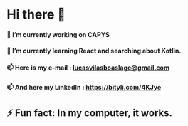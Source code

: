 # Hi there 👋

#### 🔭 I’m currently working on CAPYS
#### 💬 I’m currently learning React and searching about Kotlin.
#### 📫 Here is my e-mail : lucasvilasboaslage@gmail.com
#### 📫 And here my LinkedIn : https://bityli.com/4KJye

## ⚡ Fun fact: In my computer, it works.

<!--
**VilasBoas1407/VilasBoas1407** is a ✨ _special_ ✨ repository because its `README.md` (this file) appears on your GitHub profile.

Here are some ideas to get you started:

- 🔭 I’m currently working on ...
- 🌱 I’m currently learning ...
- 👯 I’m looking to collaborate on ...
- 🤔 I’m looking for help with ...
- 💬 Ask me about ...
- 📫 How to reach me: ...
- 😄 Pronouns: ...
- ⚡ Fun fact: ...
-->

